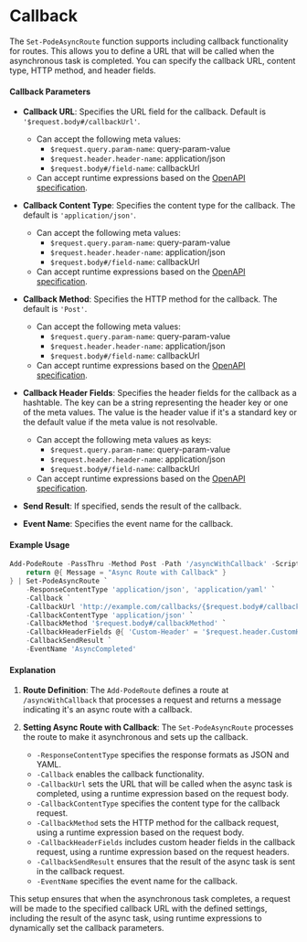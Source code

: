 
# Callback

The `Set-PodeAsyncRoute` function supports including callback functionality for routes. This allows you to define a URL that will be called when the asynchronous task is completed. You can specify the callback URL, content type, HTTP method, and header fields.

#### Callback Parameters

- **Callback URL**: Specifies the URL field for the callback. Default is `'$request.body#/callbackUrl'`.
  - Can accept the following meta values:
    - `$request.query.param-name`: query-param-value
    - `$request.header.header-name`: application/json
    - `$request.body#/field-name`: callbackUrl
  - Can accept runtime expressions based on the [OpenAPI specification](https://swagger.io/docs/specification/callbacks/).

- **Callback Content Type**: Specifies the content type for the callback. The default is `'application/json'`.
  - Can accept the following meta values:
    - `$request.query.param-name`: query-param-value
    - `$request.header.header-name`: application/json
    - `$request.body#/field-name`: callbackUrl
  - Can accept runtime expressions based on the [OpenAPI specification](https://swagger.io/docs/specification/callbacks/).

- **Callback Method**: Specifies the HTTP method for the callback. The default is `'Post'`.
  - Can accept the following meta values:
    - `$request.query.param-name`: query-param-value
    - `$request.header.header-name`: application/json
    - `$request.body#/field-name`: callbackUrl
  - Can accept runtime expressions based on the [OpenAPI specification](https://swagger.io/docs/specification/callbacks/).

- **Callback Header Fields**: Specifies the header fields for the callback as a hashtable. The key can be a string representing the header key or one of the meta values. The value is the header value if it's a standard key or the default value if the meta value is not resolvable.
  - Can accept the following meta values as keys:
    - `$request.query.param-name`: query-param-value
    - `$request.header.header-name`: application/json
    - `$request.body#/field-name`: callbackUrl
  - Can accept runtime expressions based on the [OpenAPI specification](https://swagger.io/docs/specification/callbacks/).

- **Send Result**: If specified, sends the result of the callback.

- **Event Name**: Specifies the event name for the callback.

#### Example Usage

```powershell
Add-PodeRoute -PassThru -Method Post -Path '/asyncWithCallback' -ScriptBlock {
    return @{ Message = "Async Route with Callback" }
} | Set-PodeAsyncRoute `
    -ResponseContentType 'application/json', 'application/yaml' `
    -Callback `
    -CallbackUrl 'http://example.com/callbacks/{$request.body#/callbackPath}' `
    -CallbackContentType 'application/json' `
    -CallbackMethod '$request.body#/callbackMethod' `
    -CallbackHeaderFields @{ 'Custom-Header' = '$request.header.CustomHeader' } `
    -CallbackSendResult `
    -EventName 'AsyncCompleted'
```

#### Explanation

1. **Route Definition**: The `Add-PodeRoute` defines a route at `/asyncWithCallback` that processes a request and returns a message indicating it's an async route with a callback.

2. **Setting Async Route with Callback**: The `Set-PodeAsyncRoute` processes the route to make it asynchronous and sets up the callback.
    - `-ResponseContentType` specifies the response formats as JSON and YAML.
    - `-Callback` enables the callback functionality.
    - `-CallbackUrl` sets the URL that will be called when the async task is completed, using a runtime expression based on the request body.
    - `-CallbackContentType` specifies the content type for the callback request.
    - `-CallbackMethod` sets the HTTP method for the callback request, using a runtime expression based on the request body.
    - `-CallbackHeaderFields` includes custom header fields in the callback request, using a runtime expression based on the request headers.
    - `-CallbackSendResult` ensures that the result of the async task is sent in the callback request.
    - `-EventName` specifies the event name for the callback.

This setup ensures that when the asynchronous task completes, a request will be made to the specified callback URL with the defined settings, including the result of the async task, using runtime expressions to dynamically set the callback parameters.
